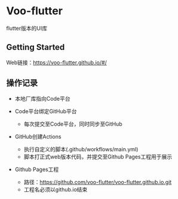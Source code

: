 # Voo-flutter

flutter版本的UI库

## Getting Started

Web链接：https://voo-flutter.github.io/#/

## 操作记录

- 本地厂库指向Code平台
- Code平台绑定GitHub平台
    - 每次提交至Code平台，同时同步至GitHub

- GitHub创建Actions
    - 执行自定义的脚本(.github/workflows/main.yml)
    - 脚本打正式web版本代码，并提交至Github Pages工程用于展示

- Github Pages工程
    - 路径：https://github.com/voo-flutter/voo-flutter.github.io.git
    - 工程名必须以github.io结束
